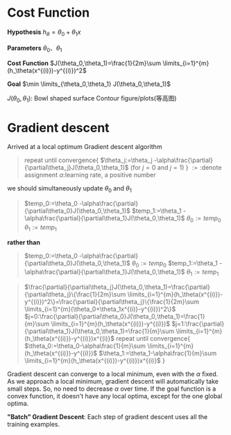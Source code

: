 # Cost Function
**Hypothesis**
$h_\theta=\theta_0+\theta_1x$

**Parameters**
$\theta_0$、$\theta_1$

**Cost Function**
$J(\theta_0,\theta_1)=\frac{1}{2m}\sum \limits_{i=1}^{m}(h_\theta(x^{(i)})-y^{(i)})^2$

**Goal**
$\min \limits_{\theta_0,\theta_1} J(\theta_0,\theta_1)$

$J(\theta_0,\theta_1)$: Bowl shaped surface
Contour figure/plots(等高图)

# Gradient descent
Arrived at a local optimum
Gradient descent algorithm
>repeat until convergence{
	$\theta_j:=\theta_j -\alpha\frac{\partial}{\partial\theta_j}J(\theta_0,\theta_1)$ (for $j=0$ and $j=1$)
}
$:=:$denote assignment
$\alpha:$learning rate, a positive number

we should simultaneously update $\theta_0$ and $\theta_1$
>$temp_0:=\theta_0 -\alpha\frac{\partial}{\partial\theta_0}J(\theta_0,\theta_1)$
$temp_1:=\theta_1 -\alpha\frac{\partial}{\partial\theta_1}J(\theta_0,\theta_1)$
$\theta_0:=temp_0$
$\theta_1:=temp_1$

**rather than**

>$temp_0:=\theta_0 -\alpha\frac{\partial}{\partial\theta_0}J(\theta_0,\theta_1)$
$\theta_0:=temp_0$
$temp_1:=\theta_1 -\alpha\frac{\partial}{\partial\theta_1}J(\theta_0,\theta_1)$
$\theta_1:=temp_1$

>$\frac{\partial}{\partial\theta_j}J(\theta_0,\theta_1)=\frac{\partial}{\partial\theta_j}\{\frac{1}{2m}\sum \limits_{i=1}^{m}(h_\theta(x^{(i)})-y^{(i)})^2\}=\frac{\partial}{\partial\theta_j}\{\frac{1}{2m}\sum \limits_{i=1}^{m}(\theta_0+\theta_1x^{(i)}-y^{(i)})^2\}$
$j=0:\frac{\partial}{\partial\theta_0}J(\theta_0,\theta_1)=\frac{1}{m}\sum \limits_{i=1}^{m}(h_\theta(x^{(i)})-y^{(i)})$
$j=1:\frac{\partial}{\partial\theta_1}J(\theta_0,\theta_1)=\frac{1}{m}\sum \limits_{i=1}^{m}(h_\theta(x^{(i)})-y^{(i)})x^{(i)}$
repeat until convergence{
	$\theta_0:=\theta_0-\alpha\frac{1}{m}\sum \limits_{i=1}^{m}(h_\theta(x^{(i)})-y^{(i)})$
	$\theta_1:=\theta_1-\alpha\frac{1}{m}\sum \limits_{i=1}^{m}(h_\theta(x^{(i)})-y^{(i)})x^{(i)}$
}

Gradient descent can converge to a local minimum, even with the $\alpha$ fixed. As we approach a local minimum, gradient descent will automatically take small steps. So, no need to decrease $\alpha$ over time.
If the goal function is a convex function, it doesn't have any local optima, except for the one global optima.

**"Batch" Gradient Descent**: Each step of gradient descent uses all the training examples.
<!--stackedit_data:
eyJoaXN0b3J5IjpbMzUyNzMwMzYzXX0=
-->